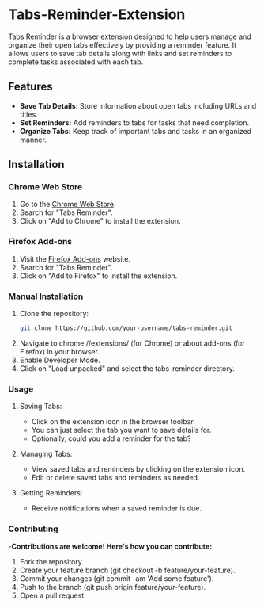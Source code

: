 # Tabs-Reminder-Extension

Tabs Reminder is a browser extension designed to help users manage and organize their open tabs effectively by providing a reminder feature. It allows users to save tab details along with links and set reminders to complete tasks associated with each tab.

## Features

- **Save Tab Details:** Store information about open tabs including URLs and titles.
- **Set Reminders:** Add reminders to tabs for tasks that need completion.
- **Organize Tabs:** Keep track of important tabs and tasks in an organized manner.

## Installation

### Chrome Web Store

1. Go to the [Chrome Web Store](https://chrome.google.com/webstore).
2. Search for "Tabs Reminder".
3. Click on "Add to Chrome" to install the extension.

### Firefox Add-ons

1. Visit the [Firefox Add-ons](https://addons.mozilla.org/) website.
2. Search for "Tabs Reminder".
3. Click on "Add to Firefox" to install the extension.

### Manual Installation

1. Clone the repository:
   ```bash
   git clone https://github.com/your-username/tabs-reminder.git
2. Navigate to chrome://extensions/ (for Chrome) or about add-ons (for Firefox) in your browser.
3. Enable Developer Mode.
4. Click on "Load unpacked" and select the tabs-reminder directory.

### Usage
1. Saving Tabs:
   - Click on the extension icon in the browser toolbar.
   - You can just select the tab you want to save details for.
   - Optionally, could you add a reminder for the tab?

2. Managing Tabs:
   - View saved tabs and reminders by clicking on the extension icon.
   - Edit or delete saved tabs and reminders as needed.

3. Getting Reminders:
   - Receive notifications when a saved reminder is due.

### Contributing
-**Contributions are welcome! Here's how you can contribute:**
1. Fork the repository.
2. Create your feature branch (git checkout -b feature/your-feature).
3. Commit your changes (git commit -am 'Add some feature').
4. Push to the branch (git push origin feature/your-feature).
5. Open a pull request.

